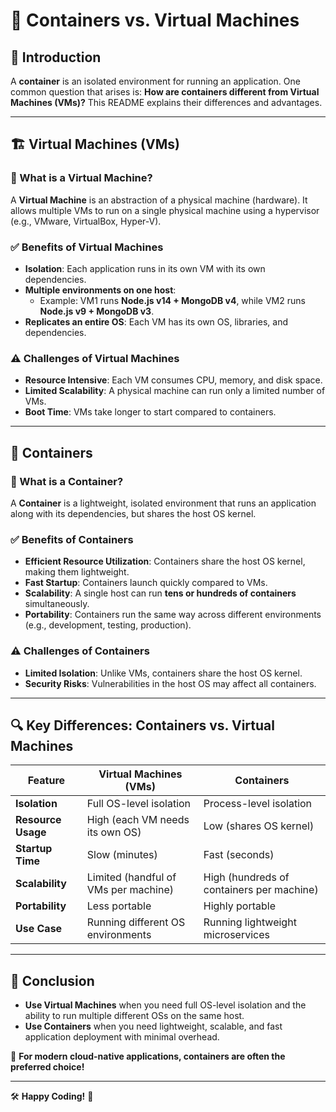 
# 🐳 Containers vs. Virtual Machines

## 📌 Introduction
A **container** is an isolated environment for running an application. One common question that arises is: **How are containers different from Virtual Machines (VMs)?** This README explains their differences and advantages.

---

## 🏗️ Virtual Machines (VMs)
### 🔹 What is a Virtual Machine?
A **Virtual Machine** is an abstraction of a physical machine (hardware). It allows multiple VMs to run on a single physical machine using a hypervisor (e.g., VMware, VirtualBox, Hyper-V).

### ✅ Benefits of Virtual Machines
- **Isolation**: Each application runs in its own VM with its own dependencies.
- **Multiple environments on one host**:
  - Example: VM1 runs **Node.js v14 + MongoDB v4**, while VM2 runs **Node.js v9 + MongoDB v3**.
- **Replicates an entire OS**: Each VM has its own OS, libraries, and dependencies.

### ⚠️ Challenges of Virtual Machines
- **Resource Intensive**: Each VM consumes CPU, memory, and disk space.
- **Limited Scalability**: A physical machine can run only a limited number of VMs.
- **Boot Time**: VMs take longer to start compared to containers.

---

## 🐳 Containers
### 🔹 What is a Container?
A **Container** is a lightweight, isolated environment that runs an application along with its dependencies, but shares the host OS kernel.

### ✅ Benefits of Containers
- **Efficient Resource Utilization**: Containers share the host OS kernel, making them lightweight.
- **Fast Startup**: Containers launch quickly compared to VMs.
- **Scalability**: A single host can run **tens or hundreds of containers** simultaneously.
- **Portability**: Containers run the same way across different environments (e.g., development, testing, production).

### ⚠️ Challenges of Containers
- **Limited Isolation**: Unlike VMs, containers share the host OS kernel.
- **Security Risks**: Vulnerabilities in the host OS may affect all containers.

---

## 🔍 Key Differences: Containers vs. Virtual Machines
| Feature           | Virtual Machines (VMs) | Containers |
|------------------|----------------------|-----------|
| **Isolation**   | Full OS-level isolation | Process-level isolation |
| **Resource Usage** | High (each VM needs its own OS) | Low (shares OS kernel) |
| **Startup Time** | Slow (minutes) | Fast (seconds) |
| **Scalability** | Limited (handful of VMs per machine) | High (hundreds of containers per machine) |
| **Portability** | Less portable | Highly portable |
| **Use Case** | Running different OS environments | Running lightweight microservices |

---

## 📌 Conclusion
- **Use Virtual Machines** when you need full OS-level isolation and the ability to run multiple different OSs on the same host.
- **Use Containers** when you need lightweight, scalable, and fast application deployment with minimal overhead.

🚀 **For modern cloud-native applications, containers are often the preferred choice!**

---

🛠️ **Happy Coding!** 🎉

